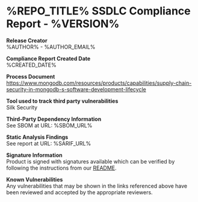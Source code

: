 # %REPO_TITLE% SSDLC Compliance Report - %VERSION%

**Release Creator**  
%AUTHOR% - %AUTHOR_EMAIL%

**Compliance Report Created Date**  
%CREATED_DATE%

**Process Document**  
https://www.mongodb.com/resources/products/capabilities/supply-chain-security-in-mongodb-s-software-development-lifecycle

**Tool used to track third party vulnerabilities**  
Silk Security

**Third-Party Dependency Information**  
See SBOM at URL: %SBOM_URL%

**Static Analysis Findings**  
See report at URL: %SARIF_URL%

**Signature Information**  
Product is signed with signatures available which can be verified by following the instructions from our [README](https://github.com/mongodb/%REPO_NAME%/blob/main/README.md#%SIGNING_TITLE%).

**Known Vulnerabilities**  
Any vulnerabilities that may be shown in the links referenced above have been reviewed and accepted by the appropriate reviewers.
